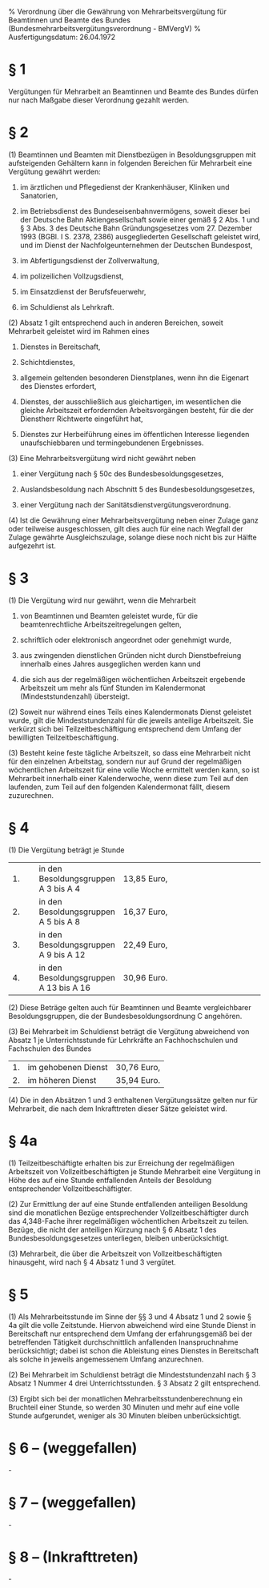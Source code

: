% Verordnung über die Gewährung von Mehrarbeitsvergütung für Beamtinnen und Beamte des Bundes  (Bundesmehrarbeitsvergütungsverordnung - BMVergV)
% Ausfertigungsdatum: 26.04.1972
 
# § 1

Vergütungen für Mehrarbeit an Beamtinnen und Beamte des Bundes dürfen nur nach Maßgabe dieser Verordnung gezahlt werden.

# § 2

(1) Beamtinnen und Beamten mit Dienstbezügen in Besoldungsgruppen mit aufsteigenden Gehältern kann in folgenden Bereichen für Mehrarbeit eine Vergütung gewährt werden:

1. im ärztlichen und Pflegedienst der Krankenhäuser, Kliniken und Sanatorien,

2. im Betriebsdienst des Bundeseisenbahnvermögens, soweit dieser bei der Deutsche Bahn Aktiengesellschaft sowie einer gemäß § 2 Abs. 1 und § 3 Abs. 3 des Deutsche Bahn Gründungsgesetzes vom 27. Dezember 1993 (BGBl. I S. 2378, 2386) ausgegliederten Gesellschaft geleistet wird, und im Dienst der Nachfolgeunternehmen der Deutschen Bundespost,

3. im Abfertigungsdienst der Zollverwaltung,

4. im polizeilichen Vollzugsdienst,

5. im Einsatzdienst der Berufsfeuerwehr,

6. im Schuldienst als Lehrkraft.

(2) Absatz 1 gilt entsprechend auch in anderen Bereichen, soweit Mehrarbeit geleistet wird im Rahmen eines

1. Dienstes in Bereitschaft,

2. Schichtdienstes,

3. allgemein geltenden besonderen Dienstplanes, wenn ihn die Eigenart des Dienstes erfordert,

4. Dienstes, der ausschließlich aus gleichartigen, im wesentlichen die gleiche Arbeitszeit erfordernden Arbeitsvorgängen besteht, für die der Dienstherr Richtwerte eingeführt hat,

5. Dienstes zur Herbeiführung eines im öffentlichen Interesse liegenden unaufschiebbaren und termingebundenen Ergebnisses.

(3) Eine Mehrarbeitsvergütung wird nicht gewährt neben

1. einer Vergütung nach § 50c des Bundesbesoldungsgesetzes,

2. Auslandsbesoldung nach Abschnitt 5 des Bundesbesoldungsgesetzes,

3. einer Vergütung nach der Sanitätsdienstvergütungsverordnung.

(4) Ist die Gewährung einer Mehrarbeitsvergütung neben einer Zulage ganz oder teilweise ausgeschlossen, gilt dies auch für eine nach Wegfall der Zulage gewährte Ausgleichszulage, solange diese noch nicht bis zur Hälfte aufgezehrt ist.

# § 3

(1) Die Vergütung wird nur gewährt, wenn die Mehrarbeit

1. von Beamtinnen und Beamten geleistet wurde, für die beamtenrechtliche Arbeitszeitregelungen gelten,

2. schriftlich oder elektronisch angeordnet oder genehmigt wurde,

3. aus zwingenden dienstlichen Gründen nicht durch Dienstbefreiung innerhalb eines Jahres ausgeglichen werden kann und

4. die sich aus der regelmäßigen wöchentlichen Arbeitszeit ergebende Arbeitszeit um mehr als fünf Stunden im Kalendermonat (Mindeststundenzahl) übersteigt.

(2) Soweit nur während eines Teils eines Kalendermonats Dienst geleistet wurde, gilt die Mindeststundenzahl für die jeweils anteilige Arbeitszeit. Sie verkürzt sich bei Teilzeitbeschäftigung entsprechend dem Umfang der bewilligten Teilzeitbeschäftigung.

(3) Besteht keine feste tägliche Arbeitszeit, so dass eine Mehrarbeit nicht für den einzelnen Arbeitstag, sondern nur auf Grund der regelmäßigen wöchentlichen Arbeitszeit für eine volle Woche ermittelt werden kann, so ist Mehrarbeit innerhalb einer Kalenderwoche, wenn diese zum Teil auf den laufenden, zum Teil auf den folgenden Kalendermonat fällt, diesem zuzurechnen.

# § 4

(1) Die Vergütung beträgt je Stunde  
  

<table width="100%" style="border: none;"><colgroup><col style="width: 11%" /><col style="width: 28%" /><col style="width: 61%" /></colgroup><tbody><tr class="odd"><td style="text-align: left;">1.</td><td style="text-align: left;">in den Besoldungsgruppen<br />
A 3 bis A 4</td><td style="text-align: left;">13,85 Euro,</td></tr><tr class="even"><td style="text-align: left;">2.</td><td style="text-align: left;">in den Besoldungsgruppen<br />
A 5 bis A 8</td><td style="text-align: left;">16,37 Euro,</td></tr><tr class="odd"><td style="text-align: left;">3.</td><td style="text-align: left;">in den Besoldungsgruppen<br />
A 9 bis A 12</td><td style="text-align: left;">22,49 Euro,</td></tr><tr class="even"><td style="text-align: left;">4.</td><td style="text-align: left;">in den Besoldungsgruppen<br />
A 13 bis A 16</td><td style="text-align: left;">30,96 Euro.</td></tr></tbody></table>

(2) Diese Beträge gelten auch für Beamtinnen und Beamte vergleichbarer Besoldungsgruppen, die der Bundesbesoldungsordnung C angehören.

(3) Bei Mehrarbeit im Schuldienst beträgt die Vergütung abweichend von Absatz 1 je Unterrichtsstunde für Lehrkräfte an Fachhochschulen und Fachschulen des Bundes  
  

|     |                     |             |
|:----|:--------------------|:------------|
| 1\. | im gehobenen Dienst | 30,76 Euro, |
| 2\. | im höheren Dienst   | 35,94 Euro. |

(4) Die in den Absätzen 1 und 3 enthaltenen Vergütungssätze gelten nur für Mehrarbeit, die nach dem Inkrafttreten dieser Sätze geleistet wird.

# § 4a

(1) Teilzeitbeschäftigte erhalten bis zur Erreichung der regelmäßigen Arbeitszeit von Vollzeitbeschäftigten je Stunde Mehrarbeit eine Vergütung in Höhe des auf eine Stunde entfallenden Anteils der Besoldung entsprechender Vollzeitbeschäftigter.

(2) Zur Ermittlung der auf eine Stunde entfallenden anteiligen Besoldung sind die monatlichen Bezüge entsprechender Vollzeitbeschäftigter durch das 4,348-Fache ihrer regelmäßigen wöchentlichen Arbeitszeit zu teilen. Bezüge, die nicht der anteiligen Kürzung nach § 6 Absatz 1 des Bundesbesoldungsgesetzes unterliegen, bleiben unberücksichtigt.

(3) Mehrarbeit, die über die Arbeitszeit von Vollzeitbeschäftigten hinausgeht, wird nach § 4 Absatz 1 und 3 vergütet.

# § 5

(1) Als Mehrarbeitsstunde im Sinne der §§ 3 und 4 Absatz 1 und 2 sowie § 4a gilt die volle Zeitstunde. Hiervon abweichend wird eine Stunde Dienst in Bereitschaft nur entsprechend dem Umfang der erfahrungsgemäß bei der betreffenden Tätigkeit durchschnittlich anfallenden Inanspruchnahme berücksichtigt; dabei ist schon die Ableistung eines Dienstes in Bereitschaft als solche in jeweils angemessenem Umfang anzurechnen.

(2) Bei Mehrarbeit im Schuldienst beträgt die Mindeststundenzahl nach § 3 Absatz 1 Nummer 4 drei Unterrichtsstunden. § 3 Absatz 2 gilt entsprechend.

(3) Ergibt sich bei der monatlichen Mehrarbeitsstundenberechnung ein Bruchteil einer Stunde, so werden 30 Minuten und mehr auf eine volle Stunde aufgerundet, weniger als 30 Minuten bleiben unberücksichtigt.

# § 6 – (weggefallen)

\-

# § 7 – (weggefallen)

\-

# § 8 – (Inkrafttreten)

\-
